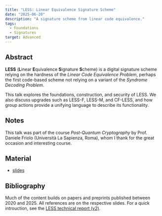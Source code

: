 ```yaml
---
title: "LESS: Linear Equivalence Signature Scheme"
date: "2025-06-20"
description: "A signature scheme from linear code equivalence."
tags:
  - Foundations
  - Signatures
target: Advanced
---
```


## Abstract

**LESS** (**L**inear **E**quivalence **S**ignature **S**cheme) is a digital signature scheme relying on the hardness of the _Linear Code Equivalence Problem_, perhaps the first code-based scheme not relying on a variant of the _Syndrome Decoding Problem_.

This talk explores the foundations, construction, and security of LESS. We also discuss upgrades such as LESS-F, LESS-M, and CF-LESS, and how group actions provide a unifying language to describe its functionality.

## Notes

This talk was part of the course _Post-Quantum Cryptography_ by Prof. Daniele Friolo (Università La Sapienza, Roma), whom I thank for the great occasion and interesting course. 

## Material

- [slides](/pdfs/presentation_less_2025-06-25.pdf)  

## Bibliography

Much of the content builds on papers and preprints published between 2020 and 2025. All references are on the respective slides. For a quick introuction, see the [LESS technical report (v2)](https://www.less-project.com/LESS-2025-02-07.pdf).
